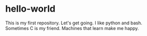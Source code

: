 hello-world
===========

This is my first repository. Let's get going.
I like python and bash. Sometimes C is my friend. Machines that learn make me happy. 

